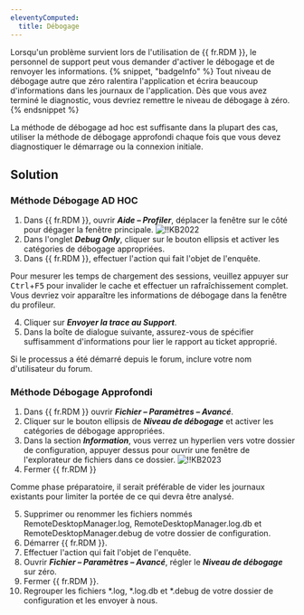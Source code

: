 ```yaml
---
eleventyComputed:
  title: Débogage
---
```

Lorsqu'un problème survient lors de l'utilisation de {{ fr.RDM }}, le personnel de support peut vous demander d'activer le débogage et de renvoyer les informations.
{% snippet, "badgeInfo" %}
Tout niveau de débogage autre que zéro ralentira l'application et écrira beaucoup d'informations dans les journaux de l'application. Dès que vous avez terminé le diagnostic, vous devriez remettre le niveau de débogage à zéro.
{% endsnippet %}

La méthode de débogage ad hoc est suffisante dans la plupart des cas, utiliser la méthode de débogage approfondi chaque fois que vous devez diagnostiquer le démarrage ou la connexion initiale.
## Solution
### Méthode Débogage AD HOC
1. Dans {{ fr.RDM }}, ouvrir ***Aide – Profiler***, déplacer la fenêtre sur le côté pour dégager la fenêtre principale.
![!!KB2022](https://cdnweb.devolutions.net/docs/docs_en_kb_KB2022.png)
1. Dans l'onglet ***Debug Only***, cliquer sur le bouton ellipsis et activer les catégories de débogage appropriées.
1. Dans {{ fr.RDM }}, effectuer l'action qui fait l'objet de l'enquête.

Pour mesurer les temps de chargement des sessions, veuillez appuyer sur <kbd>Ctrl</kbd>+<kbd>F5</kbd> pour invalider le cache et effectuer un rafraîchissement complet. Vous devriez voir apparaître les informations de débogage dans la fenêtre du profileur.

4. Cliquer sur ***Envoyer la trace au Support***.
1. Dans la boîte de dialogue suivante, assurez-vous de spécifier suffisamment d'informations pour lier le rapport au ticket approprié.

Si le processus a été démarré depuis le forum, inclure votre nom d'utilisateur du forum.
### Méthode Débogage Approfondi
1. Dans {{ fr.RDM }} ouvrir ***Fichier – Paramètres – Avancé***.
1. Cliquer sur le bouton ellipsis de ***Niveau de débogage*** et activer les catégories de débogage appropriées.
1. Dans la section ***Information***, vous verrez un hyperlien vers votre dossier de configuration, appuyer dessus pour ouvrir une fenêtre de l'explorateur de fichiers dans ce dossier.
![!!KB2023](https://cdnweb.devolutions.net/docs/docs_en_kb_KB2023.png)
1. Fermer {{ fr.RDM }}

Comme phase préparatoire, il serait préférable de vider les journaux existants pour limiter la portée de ce qui devra être analysé.

5. Supprimer ou renommer les fichiers nommés RemoteDesktopManager.log, RemoteDesktopManager.log.db et RemoteDesktopManager.debug de votre dossier de configuration.
1. Démarrer {{ fr.RDM }}.
1. Effectuer l'action qui fait l'objet de l'enquête.
1. Ouvrir ***Fichier – Paramètres – Avancé***, régler le ***Niveau de débogage*** sur zéro.
1. Fermer {{ fr.RDM }}.
1. Regrouper les fichiers *.log, *.log.db et *.debug de votre dossier de configuration et les envoyer à nous.

